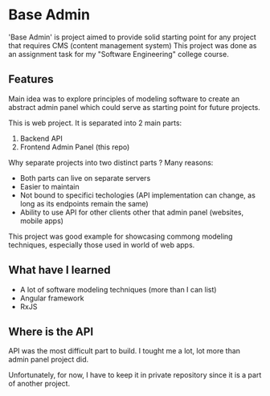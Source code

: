 # Base Admin

'Base Admin' is project aimed to provide solid starting point for any project that requires CMS (content management system)
This project was done as an assignment task for my "Software Engineering" college course.

## Features

Main idea was to explore principles of modeling software to create an abstract admin panel which could serve as starting point for future projects.

This is web project. It is separated into 2 main parts:
1. Backend API
2. Frontend Admin Panel (this repo)

Why separate projects into two distinct parts ? Many reasons:
* Both parts can live on separate servers
* Easier to maintain
* Not bound to specifici techologies (API implementation can change, as long as its endpoints remain the same)
* Ability to use API for other clients other that admin panel (websites, mobile apps)

This project was good example for showcasing commong modeling techniques, especially those used in world of web apps. 

## What have I learned

* A lot of software modeling techniques (more than I can list)
* Angular framework
* RxJS

## Where is the API

API was the most difficult part to build. I tought me a lot, lot more than admin panel project did.

Unfortunately, for now, I have to keep it in private repository since it is a part of another project.

